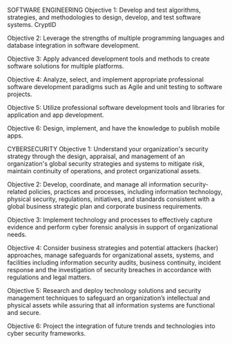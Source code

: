 SOFTWARE ENGINEERING
Objective 1: Develop and test algorithms, strategies, and methodologies to design, develop, and test software systems.
CryptID

Objective 2: Leverage the strengths of multiple programming languages and database integration in software development.

Objective 3: Apply advanced development tools and methods to create software solutions for multiple platforms.

Objective 4: Analyze, select, and implement appropriate professional software development paradigms such as Agile and unit testing to software projects.

Objective 5: Utilize professional software development tools and libraries for application and app development.

Objective 6:  Design, implement, and have the knowledge to publish mobile apps.


CYBERSECURITY
Objective 1: Understand your organization's security strategy through the design, appraisal, and management of an organization's global security strategies and systems to mitigate risk, maintain continuity of operations, and protect organizational assets.

Objective 2: Develop, coordinate, and manage all information security-related policies, practices and processes, including information technology, physical security, regulations, initiatives, and standards consistent with a global business strategic plan and corporate business requirements.

Objective 3: Implement technology and processes to effectively capture evidence and perform cyber forensic analysis in support of organizational needs.

Objective 4: Consider business strategies and potential attackers (hacker) approaches, manage safeguards for organizational assets, systems, and facilities including information security audits, business continuity, incident response and the investigation of security breaches in accordance with regulations and legal matters.

Objective 5: Research and deploy technology solutions and security management techniques to safeguard an organization’s intellectual and physical assets while assuring that all information systems are functional and secure.

Objective 6:  Project the integration of future trends and technologies into cyber security frameworks.
